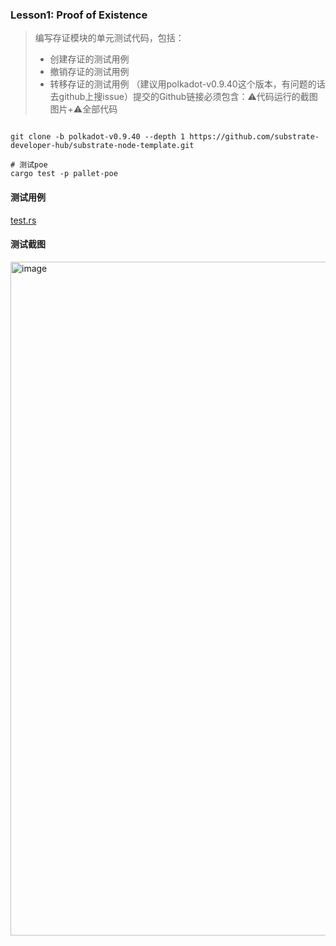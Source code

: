 ### Lesson1: Proof of Existence
>编写存证模块的单元测试代码，包括：
>* 创建存证的测试用例
>* 撤销存证的测试用例
>* 转移存证的测试用例
>（建议用polkadot-v0.9.40这个版本，有问题的话去github上搜issue）提交的Github链接必须包含：⚠️代码运行的截图图片+⚠️全部代码

```shell

git clone -b polkadot-v0.9.40 --depth 1 https://github.com/substrate-developer-hub/substrate-node-template.git

# 测试poe
cargo test -p pallet-poe
```

#### 测试用例

[test.rs](https://github.com/dylan-nm/substrate-advnce-learning/blob/main/substrate-node-template/pallets/poe/src/tests.rs)

#### 测试截图

<img width="1078" alt="image" src="https://github.com/dylan-nm/substrate-advnce-learning/assets/41264413/2768dd44-bfd7-41f2-abb0-05e358e19722">


